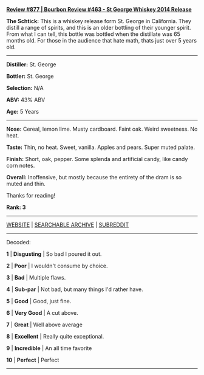 
[**Review #877 | Bourbon Review #463 - St George Whiskey 2014 Release**]( https://t8ke.review/review-877-st-george-whiskey-2014-release/)

**The Schtick:** This is a whiskey release form St. George in California. They distill a range of spirits, and this is an older bottling of their younger spirit. From what I can tell, this bottle was bottled when the distillate was 65 months old. For those in the audience that hate math, thats just over 5 years old. 

-----

**Distiller:** St. George

**Bottler:** St. George

**Selection:** N/A

**ABV:**  43% ABV

**Age:** 5 Years 

-----

**Nose:**  Cereal, lemon lime. Musty cardboard. Faint oak. Weird sweetness. No heat. 

**Taste:** Thin, no heat. Sweet, vanilla. Apples and pears. Super muted palate. 

**Finish:** Short, oak, pepper. Some splenda and artificial candy, like candy corn notes. 

**Overall:** Inoffensive, but mostly because the entirety of the dram is so muted and thin.

Thanks for reading!

**Rank: 3**



-----

[WEBSITE](https://t8ke.review) | [SEARCHABLE ARCHIVE](https://t8ke.review/review-archive/) | [SUBREDDIT](https://reddit.com/r/t8kereviews)

-----

Decoded:

**1** | **Disgusting** | So bad I poured it out.

**2** | **Poor** | I wouldn't consume by choice.

**3** | **Bad** | Multiple flaws.

**4** | **Sub-par** | Not bad, but many things I'd rather have.

**5** | **Good** | Good, just fine.

**6** | **Very Good** | A cut above.

**7** | **Great** | Well above average

**8** | **Excellent** | Really quite exceptional.

**9** | **Incredible** | An all time favorite

**10** | **Perfect** | Perfect

----

